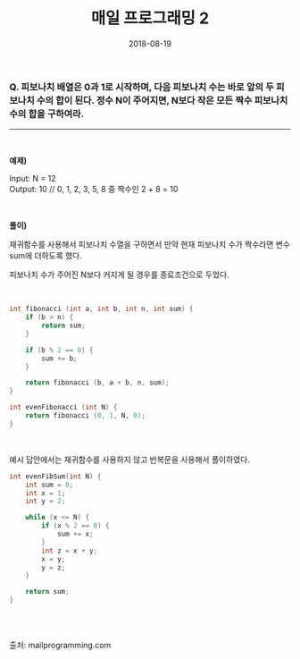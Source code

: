 ﻿---
layout: post
title: "매일 프로그래밍 2"
date: 2018-08-19
excerpt: 
tags: [매일 프로그래밍, 알고리즘, mailprogramming, algorithm]
comments: true
---

### Q. 피보나치 배열은 0과 1로 시작하며, 다음 피보나치 수는 바로 앞의 두 피보나치 수의 합이 된다. 정수 N이 주어지면, N보다 작은 모든 짝수 피보나치 수의 합을 구하여라.
- - -
<br/>

**예제)**

Input: N = 12  
Output: 10 // 0, 1, 2, 3, 5, 8 중 짝수인 2 + 8 = 10
  
<br/>

**풀이)**

재귀함수를 사용해서 피보나치 수열을 구하면서 만약 현재 피보나치 수가 짝수라면 변수 sum에 더하도록 했다.

피보나치 수가 주어진 N보다 커지게 될 경우를 종료조건으로 두었다.

<br/>
  
``` cpp
int fibonacci (int a, int b, int n, int sum) {
	if (b > n) {
		return sum;
	}

	if (b % 2 == 0) {
		sum += b;
	}

	return fibonacci (b, a + b, n, sum);
}

int evenFibonacci (int N) {
	return fibonacci (0, 1, N, 0);
}
```
<br/>

예시 답안에서는 재귀함수를 사용하지 않고 반복문을 사용해서 풀이하였다.

``` cpp
int evenFibSum(int N) {
	int sum = 0;
	int x = 1;
	int y = 2;

	while (x <= N) {
		if (x % 2 == 0) {
			sum += x;
		}
		int z = x + y;
		x = y;
		y = z;
	}

	return sum;
}
```
<br/>
<br/>

출처: mailprogramming.com
